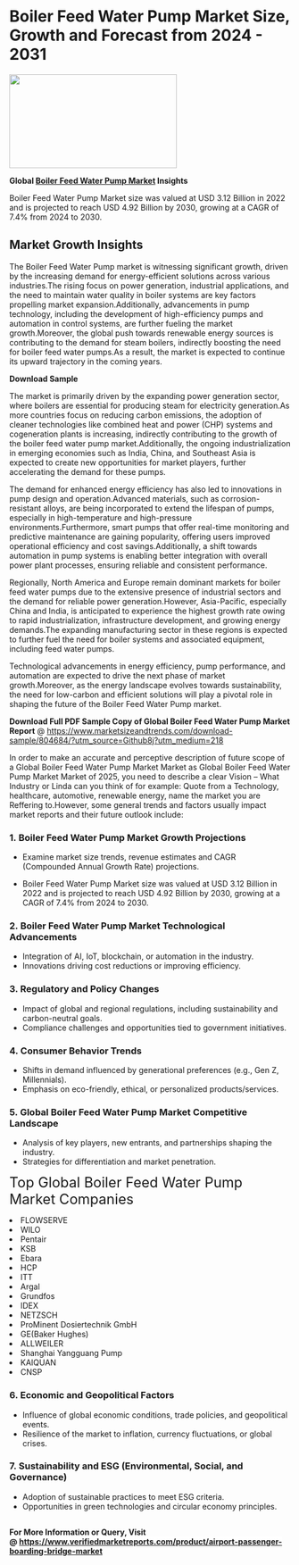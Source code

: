 <H1>Boiler Feed Water Pump Market Size, Growth and Forecast from 2024 - 2031</H1><img class="aligncenter size-medium wp-image-584254" src="https://thirdeyenews.in/wp-content/uploads/2024/09/Global-Market-Research-300x168.jpeg" alt="" width="300" height="168" /><p><strong>Global&nbsp;<a href="https://www.marketsizeandtrends.com/download-sample/804684/?utm_source=Github8j?utm_medium=218">Boiler Feed Water Pump Market</a> Insights</strong></p><p>Boiler Feed Water Pump Market size was valued at USD 3.12 Billion in 2022 and is projected to reach USD 4.92 Billion by 2030, growing at a CAGR of 7.4% from 2024 to 2030.</p><p><h2>Market Growth Insights</h2> <p>The Boiler Feed Water Pump market is witnessing significant growth, driven by the increasing demand for energy-efficient solutions across various industries.The rising focus on power generation, industrial applications, and the need to maintain water quality in boiler systems are key factors propelling market expansion.Additionally, advancements in pump technology, including the development of high-efficiency pumps and automation in control systems, are further fueling the market growth.Moreover, the global push towards renewable energy sources is contributing to the demand for steam boilers, indirectly boosting the need for boiler feed water pumps.As a result, the market is expected to continue its upward trajectory in the coming years.</p> <p><strong>Download Sample</strong></p> <p>The market is primarily driven by the expanding power generation sector, where boilers are essential for producing steam for electricity generation.As more countries focus on reducing carbon emissions, the adoption of cleaner technologies like combined heat and power (CHP) systems and cogeneration plants is increasing, indirectly contributing to the growth of the boiler feed water pump market.Additionally, the ongoing industrialization in emerging economies such as India, China, and Southeast Asia is expected to create new opportunities for market players, further accelerating the demand for these pumps.</p> <p>The demand for enhanced energy efficiency has also led to innovations in pump design and operation.Advanced materials, such as corrosion-resistant alloys, are being incorporated to extend the lifespan of pumps, especially in high-temperature and high-pressure environments.Furthermore, smart pumps that offer real-time monitoring and predictive maintenance are gaining popularity, offering users improved operational efficiency and cost savings.Additionally, a shift towards automation in pump systems is enabling better integration with overall power plant processes, ensuring reliable and consistent performance.</p> <p>Regionally, North America and Europe remain dominant markets for boiler feed water pumps due to the extensive presence of industrial sectors and the demand for reliable power generation.However, Asia-Pacific, especially China and India, is anticipated to experience the highest growth rate owing to rapid industrialization, infrastructure development, and growing energy demands.The expanding manufacturing sector in these regions is expected to further fuel the need for boiler systems and associated equipment, including feed water pumps.</p> <p>Technological advancements in energy efficiency, pump performance, and automation are expected to drive the next phase of market growth.Moreover, as the energy landscape evolves towards sustainability, the need for low-carbon and efficient solutions will play a pivotal role in shaping the future of the Boiler Feed Water Pump market.</p> <p><span class=""><strong>Download Full PDF Sample Copy of Global Boiler Feed Water Pump Market Report</strong> @ <a href="https://www.marketsizeandtrends.com/download-sample/804684/?utm_source=Github8j?utm_medium=218" target="_blank">https://www.marketsizeandtrends.com/download-sample/804684/?utm_source=Github8j?utm_medium=218</a></span></p><p>In order to make an accurate and perceptive description of future scope of a Global&nbsp;Boiler Feed Water Pump Market Market as Global&nbsp;Boiler Feed Water Pump Market Market of 2025, you need to describe a clear Vision &ndash; What Industry or Linda can you think of for example: Quote from a Technology, healthcare, automotive, renewable energy, name the market you are Reffering to.However, some general trends and factors usually impact market reports and their future outlook include:</p><h3>1.&nbsp;<strong>Boiler Feed Water Pump Market Growth Projections</strong></h3><ul><li>Examine market size trends, revenue estimates and CAGR (Compounded Annual Growth Rate) projections.</li><li><p>Boiler Feed Water Pump Market size was valued at USD 3.12 Billion in 2022 and is projected to reach USD 4.92 Billion by 2030, growing at a CAGR of 7.4% from 2024 to 2030.</p></li></ul><h3>2.&nbsp;<strong>Boiler Feed Water Pump Market Technological Advancements</strong></h3><ul><li>Integration of AI, IoT, blockchain, or automation in the industry.</li><li>Innovations driving cost reductions or improving efficiency.</li></ul><h3>3.&nbsp;<strong>Regulatory and Policy Changes</strong></h3><ul><li>Impact of global and regional regulations, including sustainability and carbon-neutral goals.</li><li>Compliance challenges and opportunities tied to government initiatives.</li></ul><h3>4.&nbsp;<strong>Consumer Behavior Trends</strong></h3><ul><li>Shifts in demand influenced by generational preferences (e.g., Gen Z, Millennials).</li><li>Emphasis on eco-friendly, ethical, or personalized products/services.</li></ul><h3>5.&nbsp;<strong>Global Boiler Feed Water Pump Market Competitive Landscape</strong></h3><ul><li>Analysis of key players, new entrants, and partnerships shaping the industry.</li><li>Strategies for differentiation and market penetration.</li></ul><p data-pm-slice="1 1 []"><span style="color: inherit; font-family: inherit; font-size: 25px;">Top Global Boiler Feed Water Pump Market Companies</span></p><div class="" data-test-id=""><p><li>FLOWSERVE</li><li> WILO</li><li> Pentair</li><li> KSB</li><li> Ebara</li><li> HCP</li><li> ITT</li><li> Argal</li><li> Grundfos</li><li> IDEX</li><li> NETZSCH</li><li> ProMinent Dosiertechnik GmbH</li><li> GE(Baker Hughes)</li><li> ALLWEILER</li><li> Shanghai Yangguang Pump</li><li> KAIQUAN</li><li> CNSP</li></p></div><h3>6.&nbsp;<strong>Economic and Geopolitical Factors</strong></h3><ul><li>Influence of global economic conditions, trade policies, and geopolitical events.</li><li>Resilience of the market to inflation, currency fluctuations, or global crises.</li></ul><h3>7.&nbsp;<strong>Sustainability and ESG (Environmental, Social, and Governance)</strong></h3><ul><li>Adoption of sustainable practices to meet ESG criteria.</li><li>Opportunities in green technologies and circular economy principles.</li></ul><h2><strong style="font-size: 14px;">For More Information or Query, Visit @&nbsp;</strong><a style="background-color: #ffffff; font-size: 14px;" href="https://www.marketsizeandtrends.com/report/boiler-feed-water-pump-market/" target="_blank">https://www.verifiedmarketreports.com/product/airport-passenger-boarding-bridge-market</a></h2>